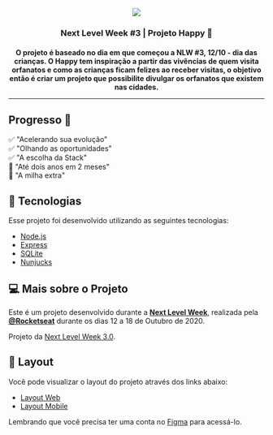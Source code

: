 <p align="center">
	<img src="https://user-images.githubusercontent.com/8556260/95918836-e42d0f80-0d82-11eb-8b51-23c1515de7be.jpg">
</p>
<h3 align="center">
 	Next Level Week #3 | Projeto Happy 🚀
</h3>
<h4 align="center">
	O projeto é baseado no dia em que começou a NLW #3, 12/10 - dia das crianças. O Happy tem inspiração a partir das vivências de quem visita orfanatos e como as crianças ficam felizes ao receber visitas, o objetivo então é criar um projeto que possibilite divulgar os orfanatos que existem nas cidades.

---

## Progresso 🚧

✅ "Acelerando sua evolução" <br>
✅ "Olhando as oportunidades" <br>
✅ "A escolha da Stack" <br>
🔄 "Até dois anos em 2 meses" <br>
🔄 "A milha extra" <br>

## 🚀 Tecnologias

Esse projeto foi desenvolvido utilizando as seguintes tecnologias:

- [Node.js](https://nodejs.org/en/)
- [Express](https://expressjs.com/pt-br/)
- [SQLite](https://www.sqlite.org/index.html)
- [Nunjucks](https://mozilla.github.io/nunjucks/)

## 💻 Mais sobre o Projeto

Este é um projeto desenvolvido durante a **[Next Level Week](https://nextlevelweek.com/)**, realizada pela **[@Rocketseat](https://github.com/Rocketseat)** durante os dias 12 a 18 de Outubro de 2020.

Projeto da [Next Level Week 3.0](https://nextlevelweek.com/).

## 🔖 Layout

Você pode visualizar o layout do projeto através dos links abaixo:

- [Layout Web](https://www.figma.com/file/mDEbnoojksG4w8sOxmudh3/Happy-Web?node-id=0%3A1) 
- [Layout Mobile](https://www.figma.com/file/X27FfVxAgy9f5IFa7ONlph/Happy-Mobile?node-id=0%3A1) 

Lembrando que você precisa ter uma conta no [Figma](http://figma.com/) para acessá-lo.
